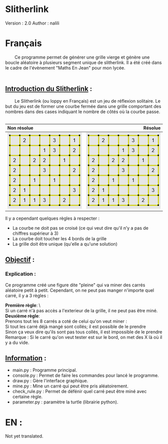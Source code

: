 # Slitherlink
Version : 2.0 
Author : nalili

# Français 

<div style="text-indent: 30px;">Ce programme permet de générer une grille vierge et génère une boucle aléatoire à plusieurs segment unique de slitherlink.
Il a été créé dans le cadre de l'évènement "Maths En Jean" pour mon lycée.</div><br>

## <ins>Introduction du Slitherlink</ins> :

<div style="text-indent: 30px;">Le Slitherlink (ou loppy en Français) est un jeu de réflexion solitaire. Le but du jeu est de former une courbe fermée dans une grille comportant des nombres dans des cases indiquant le nombre de côtés où la courbe passe.</div><br>

<div align="center">

Non résolue|Résolue 
:---|---:
<img src="Picture/no_resolved.jpg"> | <img src="Picture/no_resolved.jpg">
</div>

Il y a cependant quelques règles à respecter : </div>

* La courbe ne doit pas se croisé (ce qui veut dire qu'il n’y a pas de chiffres supérieur à 3)
* La courbe doit toucher les 4 bords de la grille
* La grille doit être unique (qu'elle a qu'une solution)

## <ins>Objectif</ins> :




### Explication :  

Ce programme créé une figure dite "pleine" qui va miner des carrés aléatoire petit à petit. 
Cependant, on ne peut pas manger n'importe quel carré, il y a 3 règles : 

**Première règle**: \  
Si un carré n'à pas accès a l'exterieur de la grille, il ne peut pas être miné.\
**Deuxième règle**:  \
Prenons tout les 8 carrés a coté de celui qu'on veut miner : \
Si tout les carré déjà mangé sont collés; il est possible de le prendre\
Sinon ça veux dire qu'ils sont pas tous collés, il est impossible de le prendre \
Remarque : Si le carré qu'on veut tester est sur le bord, on met des X là où il y a du vide.

## <ins>Information</ins> :

* main.py : Programme principal.
* console.py : Permet de faire les commandes pour lancé le programme. 
* draw.py : Gère l'interface graphique.
* mine.py : Mine un carré qui peut être pris aléatoirement. 
* check_rule.py : Permet de défénir quel carré peut être miné avec certaine règle. 
* parameter.py : paramètre la turtle (librairie python). 



# EN : 
Not yet translated.
